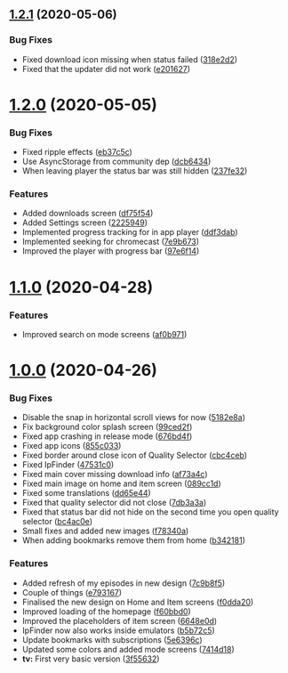 ## [1.2.1](https://github.com/pct-org/native-app/compare/v1.2.0...v1.2.1) (2020-05-06)


### Bug Fixes

* Fixed download icon missing when status failed ([318e2d2](https://github.com/pct-org/native-app/commit/318e2d2b466f0c115f798f86fd1886d4905eb718))
* Fixed that the updater did not work ([e201627](https://github.com/pct-org/native-app/commit/e20162735417edbb8de108a1d9be606fc8ba0113))



# [1.2.0](https://github.com/pct-org/native-app/compare/v1.1.0...v1.2.0) (2020-05-05)


### Bug Fixes

* Fixed ripple effects ([eb37c5c](https://github.com/pct-org/native-app/commit/eb37c5cce5a79ced2ec010b657764a3686f7fcc1))
* Use AsyncStorage from community dep ([dcb6434](https://github.com/pct-org/native-app/commit/dcb64341184db377ae1747981dd2e9c74f8df66c))
* When leaving player the status bar was still hidden ([237fe32](https://github.com/pct-org/native-app/commit/237fe32d45cbcf92203e0abc5f7e80b887740788))


### Features

* Added downloads screen ([df75f54](https://github.com/pct-org/native-app/commit/df75f54569a27d872f180f0afa86779d526d4e9c))
* Added Settings screen ([2225949](https://github.com/pct-org/native-app/commit/2225949f26ca415a19ce50ea694250590fe1fba7))
* Implemented progress tracking for in app player ([ddf3dab](https://github.com/pct-org/native-app/commit/ddf3dab193f27736323f54b571d5285cac04d5bd))
* Implemented seeking for chromecast ([7e9b673](https://github.com/pct-org/native-app/commit/7e9b6737c46e862e3bec6f42e7ad0c13f59d44ad))
* Improved the player with progress bar ([97e6f14](https://github.com/pct-org/native-app/commit/97e6f146d1bbd2c0f4cfd4a406c9f1ca786b2c1d))



# [1.1.0](https://github.com/pct-org/native-app/compare/v1.0.0...v1.1.0) (2020-04-28)


### Features

* Improved search on mode screens ([af0b971](https://github.com/pct-org/native-app/commit/af0b97195408569574fb4b0522a2908bfb582106))



# [1.0.0](https://github.com/pct-org/native-app/compare/v0.16.0...v1.0.0) (2020-04-26)


### Bug Fixes

* Disable the snap in horizontal scroll views for now ([5182e8a](https://github.com/pct-org/native-app/commit/5182e8a4a6530659cc6a455f79971a8e1643e866))
* Fix background color splash screen ([99ced2f](https://github.com/pct-org/native-app/commit/99ced2fb2afd5769df1ba6aeec81fbf6896ec69a))
* Fixed app crashing in release mode ([676bd4f](https://github.com/pct-org/native-app/commit/676bd4f4a7a56d6a39b5b6dc3ec63a894d49e76d))
* Fixed app icons ([855c033](https://github.com/pct-org/native-app/commit/855c03357ce3a2e2c25381a01a2a31aef7eccd32))
* Fixed border around close icon of Quality Selector ([cbc4ceb](https://github.com/pct-org/native-app/commit/cbc4cebc21a8de992191ddc6f4d1e3e683ec08cb))
* Fixed IpFinder ([47531c0](https://github.com/pct-org/native-app/commit/47531c0800e5dd5e46feb8244c0bd42d04f886be))
* Fixed main cover missing download info ([af73a4c](https://github.com/pct-org/native-app/commit/af73a4c0bf7fa38353d95791e795b061c78ceb14))
* Fixed main image on home and item screen ([089cc1d](https://github.com/pct-org/native-app/commit/089cc1d6437801fb2a532cab5c1cadb00695f1ac))
* Fixed some translations ([dd65e44](https://github.com/pct-org/native-app/commit/dd65e445055c53c3499adb356d3bd58e5d2550ff))
* Fixed that quality selector did not close ([7db3a3a](https://github.com/pct-org/native-app/commit/7db3a3af2e6bd6c2352bd59f10118510acb22c36))
* Fixed that status bar did not hide on the second time you open quality selector ([bc4ac0e](https://github.com/pct-org/native-app/commit/bc4ac0e0fafc22d9f225be81f63f21bafde11e24))
* Small fixes and added new images ([f78340a](https://github.com/pct-org/native-app/commit/f78340a019b67352cd02dd3017e87fdf4bca9964))
* When adding bookmarks remove them from home ([b342181](https://github.com/pct-org/native-app/commit/b3421818cec733359acb32ef7d36581dafdad9ea))


### Features

* Added refresh of my episodes in new design ([7c9b8f5](https://github.com/pct-org/native-app/commit/7c9b8f56c174ed335cc60f4b0c9898cc5aebee7d))
* Couple of things ([e793167](https://github.com/pct-org/native-app/commit/e793167e1d21173ba21037d09a89c5da202d9417))
* Finalised the new design on Home and Item screens ([f0dda20](https://github.com/pct-org/native-app/commit/f0dda20ff4575459ac3bbc33b815407164b6a729))
* Improved loading of the homepage ([f60bbd0](https://github.com/pct-org/native-app/commit/f60bbd0c41d4c9fca8ab362906029a5d56c03249))
* Improved the placeholders of item screen ([6648e0d](https://github.com/pct-org/native-app/commit/6648e0d52b8dd0c8aa86bf9e3a2fb18105fa5c3a))
* IpFinder now also works inside emulators ([b5b72c5](https://github.com/pct-org/native-app/commit/b5b72c5c5e3867d69a66a6eb8f6f8692d2efbeb4))
* Update bookmarks with subscriptions ([5e6396c](https://github.com/pct-org/native-app/commit/5e6396c275eddd6b719cc5fa8ff07c3e49c916c4))
* Updated some colors and added mode screens ([7414d18](https://github.com/pct-org/native-app/commit/7414d186103891618750dbaafac5e019c2878858))
* **tv:** First very basic version ([3f55632](https://github.com/pct-org/native-app/commit/3f55632876f1254948fc6b364bd8f4678fac4c94))



